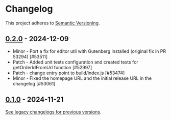 # Changelog 

This project adheres to [Semantic Versioning](https://semver.org/spec/v2.0.0.html).

## [0.2.0](https://www.npmjs.com/package/@poocommerce/e2e-utils-playwright/v/0.2.0) - 2024-12-09 

-   Minor - Port a fix for editor util with Gutenberg installed (original fix in PR 53294) [#53511]
-   Patch - Added unit tests configuration and created tests for getOrderIdFromUrl function [#52997]
-   Patch - change entry point to build/index.js [#53474]
-   Minor - Fixed the homepage URL and the initial release URL in the changelog [#53061]

## [0.1.0](https://www.npmjs.com/package/@poocommerce/e2e-utils-playwright/v/0.1.0) - 2024-11-21

[See legacy changelogs for previous versions](https://github.com/poocommerce/poocommerce/blob/68581955106947918d2b17607a01bdfdf22288a9/packages/js/e2e-utils-playwright/CHANGELOG.md).
